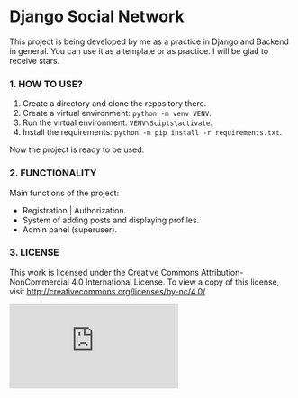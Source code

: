 # Django Social Network
 

This project is being developed by me as a practice in Django and Backend in general. You can use it as a template or as practice. I will be glad to receive stars.



### 1. HOW TO USE?

1. Create a directory and clone the repository there.
2. Create a virtual environment: `python -m venv VENV`.
3. Run the virtual environment: `VENV\Scipts\activate`.
4. Install the requirements: `python -m pip install -r requirements.txt`.

Now the project is ready to be used.



### 2. FUNCTIONALITY

Main functions of the project:
- Registration | Authorization.
- System of adding posts and displaying profiles.
- Admin panel (superuser).



### 3. LICENSE

This work is licensed under the Creative Commons Attribution-NonCommercial 4.0 International License. To view a copy of this license, visit http://creativecommons.org/licenses/by-nc/4.0/.

![Decorations](https://hostingkartinok.com/show-image.php?id=b12a4784ec58da7f3fe3c7376e0b0c28)
